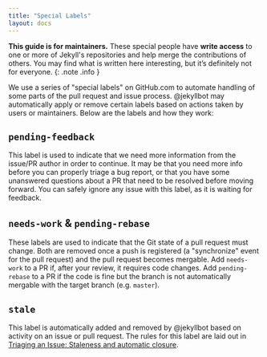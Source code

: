 ```yaml
---
title: "Special Labels"
layout: docs
---
```


**This guide is for maintainers.** These special people have **write access** to one or more of Jekyll's repositories and help merge the contributions of others. You may find what is written here interesting, but it’s definitely not for everyone.
{: .note .info }

We use a series of "special labels" on GitHub.com to automate handling of some parts of the pull request and issue process. @jekyllbot may automatically apply or remove certain labels based on actions taken by users or maintainers. Below are the labels and how they work:

## `pending-feedback`

This label is used to indicate that we need more information from the issue/PR author in order to continue. It may be that you need more info before you can properly triage a bug report, or that you have some unanswered questions about a PR that need to be resolved before moving forward. You can safely ignore any issue with this label, as it is waiting for feedback.

## `needs-work` & `pending-rebase`

These labels are used to indicate that the Git state of a pull request must change. Both are removed once a push is registered (a "synchronize" event for the pull request) and the pull request becomes mergable. Add `needs-work` to a PR if, after your review, it requires code changes. Add `pending-rebase` to a PR if the code is fine but the branch is not automatically mergable with the target branch (e.g. `master`).

## `stale`

This label is automatically added and removed by @jekyllbot based on activity on an issue or pull request. The rules for this label are laid out in [Triaging an Issue: Staleness and automatic closure](../triaging-an-issue/#staleness-and-automatic-closure).
